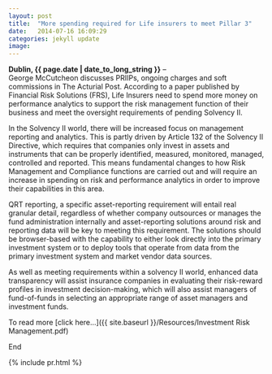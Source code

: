 ```yaml
---
layout: post
title:  "More spending required for Life insurers to meet Pillar 3"
date:   2014-07-16 16:09:29
categories: jekyll update
image: 
---
```




**Dublin, {{ page.date | date_to_long_string }}**  –  
George McCutcheon discusses PRIIPs, ongoing charges and soft commissions in The Acturial Post.
According to a paper published by Financial Risk Solutions (FRS), Life Insurers need to spend more money on performance analytics to support the risk management function of their business and meet the oversight requirements of pending Solvency II.

 In the Solvency II world, there will be increased focus on management reporting and analytics. This is partly driven by Article 132 of the Solvency II Directive, which requires that companies only invest in assets and instruments that can be properly identified, measured, monitored, managed, controlled and reported. This means fundamental changes to how Risk Management and Compliance functions are carried out and will require an increase in spending on risk and performance analytics in order to improve their capabilities in this area.

 QRT reporting, a specific asset-reporting requirement will entail real granular detail, regardless of whether company outsources or manages the fund administration internally and asset-reporting solutions around risk and reporting data will be key to meeting this requirement. The solutions should be browser-based with the capability to either look directly into the primary investment system or to deploy tools that operate from data from the primary investment system and market vendor data sources.

 As well as meeting requirements within a solvency II world, enhanced data transparency will assist insurance companies in evaluating their risk-reward profiles in investment decision-making, which will also assist managers of fund-of-funds in selecting an appropriate range of asset managers and investment funds.

 To read more [click here...]({{ site.baseurl }}/Resources/Investment Risk Management.pdf)

End
 

{% include pr.html %}
